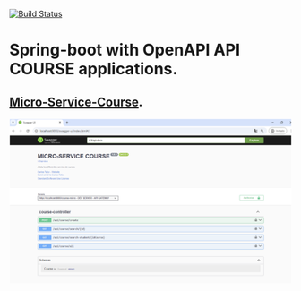 [![Build Status](https://ci-cd.springdoc.org:8443/buildStatus/icon?job=springdoc-openapi-demos%2Fmaster)](https://ci-cd.springdoc.org:8443/view/springdoc-openapi-demos/job/springdoc-openapi-demos/job/master/)


# Spring-boot with OpenAPI API COURSE applications.

## [Micro-Service-Course](http://localhost:9090/swagger-ui/index.html#/).


![Branching](src/main/resources/static/img/img.png)




